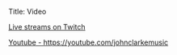 Title: Video

<p><a href="https://twitch.com/johnclarkemusic" target="_blank">Live streams on Twitch</a></p>

<p><a href="https://youtube.com/johnclarkemusic" target="_blank">Youtube - https://youtube.com/johnclarkemusic</a></p>
